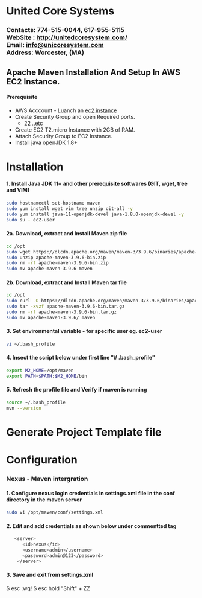 # United Core Systems

### Contacts: 774-515-0044, 617-955-5115<br> WebSite : <http://unitedcoresystem.com/><br>Email: info@unicoresystem.com <br>Address: Worcester, (MA)

## Apache Maven Installation And Setup In AWS EC2 Instance.

#### Prerequisite
+ AWS Acccount - Luanch an [ec2 instance](../EC2_Instances/README.md)
+ Create Security Group and open Required ports.
   + 22 ..etc
+ Create EC2 T2.micro Instance with 2GB of RAM.
+ Attach Security Group to EC2 Instance.
+ Install java openJDK 1.8+

# Installation 

#### 1. Install Java JDK 11+ and other prerequisite softwares (GIT, wget, tree and VIM)
``` sh
sudo hostnamectl set-hostname maven
sudo yum install wget vim tree unzip git-all -y
sudo yum install java-11-openjdk-devel java-1.8.0-openjdk-devel -y
sudo su - ec2-user
```

#### 2a. Download, extract and Install Maven zip file 
``` sh
cd /opt
sudo wget https://dlcdn.apache.org/maven/maven-3/3.9.6/binaries/apache-maven-3.9.6-bin.zip
sudo unzip apache-maven-3.9.6-bin.zip
sudo rm -rf apache-maven-3.9.6-bin.zip
sudo mv apache-maven-3.9.6 maven
```

#### 2b. Download, extract and Install Maven tar file 
``` sh
cd /opt
sudo curl -O https://dlcdn.apache.org/maven/maven-3/3.9.6/binaries/apache-maven-3.9.6-tar.gz
sudo tar -xvzf apache-maven-3.9.6-bin.tar.gz
sudo rm -rf apache-maven-3.9.6-bin.tar.gz
sudo mv apache-maven-3.9.6/ maven
```

#### 3. Set environmental variable  - for specific user eg. ec2-user
``` sh
vi ~/.bash_profile
```

#### 4. Insect the script below under first line "# .bash_profile" 
``` sh
export M2_HOME=/opt/maven
export PATH=$PATH:$M2_HOME/bin
```

#### 5. Refresh the profile file and Verify if maven is running
```sh
source ~/.bash_profile
mvn --version
```

# Generate Project Template file 


# Configuration 

### Nexus - Maven intergration 

#### 1. Configure nexus login credentials in settings.xml file in the conf directory in the maven server 
```sh 
sudo vi /opt/maven/conf/settings.xml          
```

#### 2. Edit and add credentials as shown below under commentted <server> </server> tag  
```sh
   <server>
      <id>nexus</id>
      <username>admin</username>
      <password>admin@123</password>
    </server>
```
#### 3. Save and exit from settings.xml  
$ esc :wq! 
$ esc hold "Shift" +  ZZ
